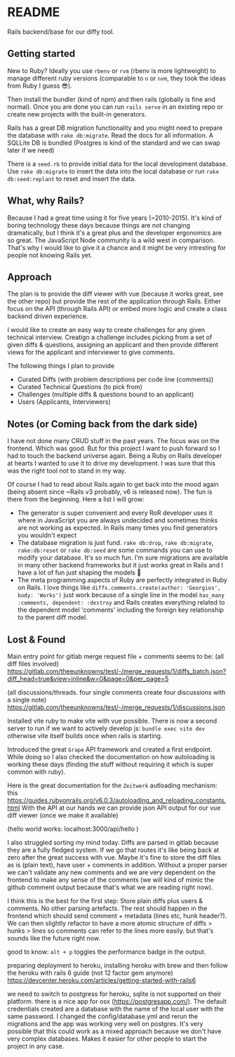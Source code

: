 # README

Rails backend/base for our diffy tool. 
## Getting started
New to Ruby? Ideally you use `rbenv` or `rvm` (rbenv is more lightweight) to manage different ruby versions (comparable to `n` or `nvm`, they took the ideas from Ruby I guess 😎).

Then install the bundler (kind of npm) and then rails (globally is fine and normal). Once you are done you can run `rails serve` in an existing repo or create new projects with the built-in generators.

Rails has a great DB migration functionality and you might need to prepare the database with `rake db:migrate`. Read the docs for all information. A SQLLite DB is bundled (Postgres is kind of the standard and we can swap later if we need)

There is a `seed.rb` to provide initial data for the local development database. Use `rake db:migrate` to insert the data into the local database or run `rake db:seed:replant` to reset and insert the data.

## What, why Rails?
Because I had a great time using it for five years (~2010-2015).
It's kind of boring technology these days because things are not changing dramatically, but I think it's a great plus
and the developer ergonomics are so great. The JavaScript Node community is a wild west in comparison. That's why I would
like to give it a chance and it might be very intresting for people not knowing Rails yet.

## Approach
The plan is to provide the diff viewer with vue (because it works great, see the other repo) but provide
the rest of the application through Rails. Either focus on the API (through Rails API) or embed more logic 
and create a class backend driven experience.

I would like to create an easy way to create challenges for any given technical interview. Creatign a challenge includes
picking from a set of given diffs & questions, assigning an applicant and then provide different views for the applicant and interviewer to give comments.

The following things I plan to provide
+ Curated Diffs (with problem descriptions per code line (comments))
+ Curated Technical Questions (to pick from)
+ Challenges (multiple diffs & questions bound to an applicant)
+ Users (Applicants, Interviewers)

## Notes (or Coming back from the dark side)
I have not done many CRUD stuff in the past years. The focus was on the frontend. Which was good.
But for this project I want to push forward so I had to touch the backend universe again. Being a Ruby on Rails developer at hearts I wanted to use it to drive my development. I was sure that this was the right tool not to stand in my way.

Of course I had to read about Rails again to get back into the mood again (being absent since ~Rails v3 probably, v6 is released now). The fun is there from the beginning. Here a list I will grow:
+ The generator is super convenient and every RoR developer uses it where in JavaScript you are always undecided and sometimes thinks are not working as expected. In Rails many times you find generators you wouldn't expect
+ The database migration is just fund. `rake db:drop`,  `rake db:migrate`, `rake:db:reset` or `rake db:seed` are some commands you can use to modify your database. It's so much fun. I'm sure migrations are available in many other backend frameworks but it just works great in Rails and I have a lot of fun just shaping the models 🌟
+ The meta programming aspects of Ruby are perfectly integrated in Ruby on Rails. I love things like `diffs.comments.create(author: 'Georgios', body: 'Works')` just work because of a single line in the model `has_many :comments, dependent: :destroy` and Rails creates everything related to the dependent model 'comments' including the foreign key relationship to the parent diff model. 

## Lost & Found
Main entry point for gitlab merge request file + comments seems to be:
(all diff files involved)
https://gitlab.com/theeunknowns/test/-/merge_requests/1/diffs_batch.json?diff_head=true&view=inline&w=0&page=0&per_page=5

(all discussions/threads. four single comments create four discussions with a single note)
https://gitlab.com/theeunknowns/test/-/merge_requests/1/discussions.json

Installed vite ruby to make vite with vue possible.
There is now a second server to run if we want to actively develop js: `bundle exec vite dev`
otherwise vite itself builds once when rails is starting.

Introduced the great `Grape` API framework and created a first endpoint. While doing so I also checked
the documentation on how autoloading is working these days (finding the stuff without requiring it which is super common with ruby).

Here is the great documentation for the `Zeitwerk` autloading mechanism:
this https://guides.rubyonrails.org/v6.0.3/autoloading_and_reloading_constants.html
With the API at our hands we can provide json API output for our vue diff viewer (once we make it available)

(hello world works: localhost:3000/api/hello )

I also struggled sorting my mind today. Diffs are parsed in gitlab because they are a fully fledged system. If we go that routes
it's like being back at zero after the great success with vue. Maybe it's fine to store the diff files as is (plain text), have user + comments in addition. Without a proper parser we can't validate any new comments and we are very dependent on the frontend to make any sense of the comments (we will kind of mimic the github comment output because that's what we are reading right now).

I think this is the best for the first step: Store plain diffs plus users & comments. No other parsing artefacts. The rest should happen in the frontend which should send comment + metadata (lines etc, hunk header?). We can then slightly refactor to have a more atomic structure of diffs > hunks > lines so comments can refer to the lines more easily. but that's sounds like the future right now.

good to know: `alt + p` toggles the performance badge in the output. 


preparing deployment to heroku, installing heroku with brew
and then follow the heroku with rails 6 guide (not 12 factor gem anymore) https://devcenter.heroku.com/articles/getting-started-with-rails6

we need to switch to postgress for heroku, sqlite is not supported on their platform.
there is a nice app for osx (https://postgresapp.com/). The default credentials created are a database with the name of the local user
with the same password. I changed the config/database.yml and rerun the migrations and the app was working very well on postgres. It's very possible that this could work as a mixed approach because we don't have very complex databases. Makes it easier for other people to start the project in any case.
